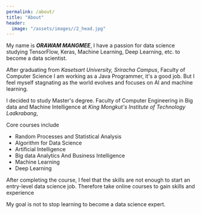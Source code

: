 ```yaml
---
permalink: /about/
title: "About"
header:
  image: "/assets/images//2_head.jpg"
---
```


My name is **_ORAWAM MANGMEE_**, I have a passion for data science studying TensorFlow, Keras, Machine Learning, Deep Learning, etc. to become a data scientist.

After graduating from *Kasetsart University, Sriracha Campus*, Faculty of Computer Science I am working as a Java Programmer, it's a good job. But I feel myself stagnating as the world evolves and focuses on AI and machine learning.

I decided to study Master's degree. Faculty of  Computer Engineering in Big data and Machine Intelligence at *King Mongkut's Institute of Technology Ladkrabang*,

Core courses include
  * Random Processes and Statistical Analysis
  * Algorithm for Data Science
  * Artificial Intelligence
  * Big data Analytics And Business Intelligence
  * Machine Learning
  * Deep Learning

After completing the course, I feel that the skills are not enough to start an entry-level data science job. Therefore take online courses to gain skills and experience

My goal is not to stop learning to become a data science expert.
